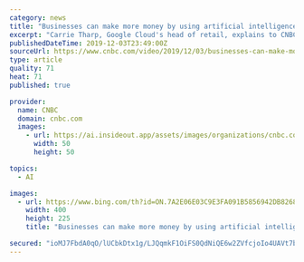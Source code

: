 ```yaml
---
category: news
title: "Businesses can make more money by using artificial intelligence, Google's head of retail says"
excerpt: "Carrie Tharp, Google Cloud's head of retail, explains to CNBC how artificial intelligence is changing the way people shop online."
publishedDateTime: 2019-12-03T23:49:00Z
sourceUrl: https://www.cnbc.com/video/2019/12/03/businesses-can-make-more-money-by-using-artificial-intelligence-googles-head-of-retail-says.html
type: article
quality: 71
heat: 71
published: true

provider:
  name: CNBC
  domain: cnbc.com
  images:
    - url: https://ai.insideout.app/assets/images/organizations/cnbc.com-50x50.jpg
      width: 50
      height: 50

topics:
  - AI

images:
  - url: https://www.bing.com/th?id=ON.7A2E06E03C9E3FA091B5856942DB8268
    width: 400
    height: 225
    title: "Businesses can make more money by using artificial intelligence, Google's head of retail says"

secured: "ioMJ7FbdA0qO/lUCbkDtx1g/LJQqmkF1OiFS0QdNiQE6w2ZVfcjoIo4UAVt7b+Yr/UfhuFHY1nrVdvtc4eJhVGtZBCNeKDFFVvyGh8lwhwsndODAFr6b8jLxXyAQRwc9h4tzv5fbu/UTQdvey/uWYi92wHubRR4Ukk3pQw+kCvNgqjwd8OzNwDKp4LpPlE9aV5fUBz+g4DhdJIIsgczrDDbT33UwCdaxLpzbDEfvpQ04nW0n/q8zg2mf1ge68yHOrKy9iAZR8rerWmFmqTiF9g==;thWuWQJNFl4zulUj4XkLHw=="
---
```


